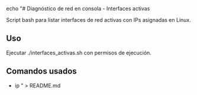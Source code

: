 echo "# Diagnóstico de red en consola - Interfaces activas

Script bash para listar interfaces de red activas con IPs asignadas en Linux.

## Uso

Ejecutar ./interfaces_activas.sh con permisos de ejecución.

## Comandos usados

- ip
" > README.md
